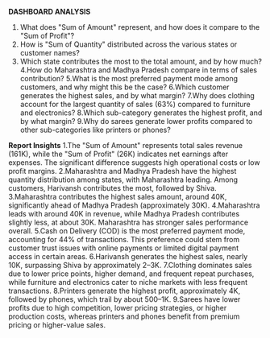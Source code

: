**DASHBOARD ANALYSIS**
1. What does "Sum of Amount" represent, and how does it compare to the "Sum of Profit"?
2. How is "Sum of Quantity" distributed across the various states or customer names?
3. Which state contributes the most to the total amount, and by how much?
4.How do Maharashtra and Madhya Pradesh compare in terms of sales contribution?
5.What is the most preferred payment mode among customers, and why might this be the case?
6.Which customer generates the highest sales, and by what margin?
7.Why does clothing account for the largest quantity of sales (63%) compared to furniture and electronics?
8.Which sub-category generates the highest profit, and by what margin?
9.Why do sarees generate lower profits compared to other sub-categories like printers or phones?


**Report Insights**
1.The "Sum of Amount" represents total sales revenue (161K), while the "Sum of Profit" (26K) indicates net earnings after expenses. The significant difference suggests high operational costs or low profit margins.
2.Maharashtra and Madhya Pradesh have the highest quantity distribution among states, with Maharashtra leading. Among customers, Harivansh contributes the most, followed by Shiva.
3.Maharashtra contributes the highest sales amount, around 40K, significantly ahead of Madhya Pradesh (approximately 30K).
4.Maharashtra leads with around 40K in revenue, while Madhya Pradesh contributes slightly less, at about 30K. Maharashtra has stronger sales performance overall.
5.Cash on Delivery (COD) is the most preferred payment mode, accounting for 44% of transactions. This preference could stem from customer trust issues with online payments or limited digital payment access in certain areas.
6.Harivansh generates the highest sales, nearly 10K, surpassing Shiva by approximately 2–3K.
7.Clothing dominates sales due to lower price points, higher demand, and frequent repeat purchases, while furniture and electronics cater to niche markets with less frequent transactions.
8.Printers generate the highest profit, approximately 4K, followed by phones, which trail by about 500–1K.
9.Sarees have lower profits due to high competition, lower pricing strategies, or higher production costs, whereas printers and phones benefit from premium pricing or higher-value sales.
